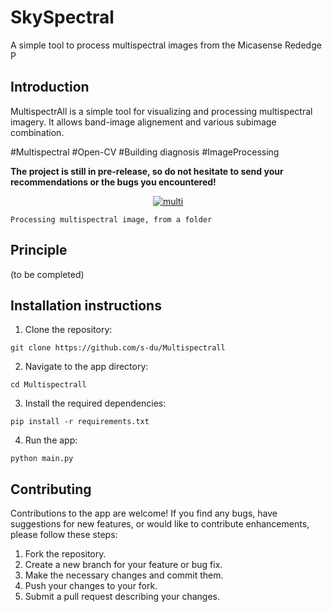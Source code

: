 # SkySpectral
A simple tool to process multispectral images from the Micasense Rededge P

## Introduction
MultispectrAll is a simple tool for visualizing and processing multispectral imagery. It allows band-image alignement and various subimage combination.

\#Multispectral \#Open-CV \#Building diagnosis \#ImageProcessing 

**The project is still in pre-release, so do not hesitate to send your recommendations or the bugs you encountered!**


<p align="center">
    <a href="https://ibb.co/N15fkBk"><img src="https://i.ibb.co/6vzGpCp/multi.png" alt="multi" border="0"></a>
    
    Processing multispectral image, from a folder
</p>


## Principle
(to be completed)


## Installation instructions

1. Clone the repository:
```
git clone https://github.com/s-du/Multispectrall
```

2. Navigate to the app directory:
```
cd Multispectrall
```

3. Install the required dependencies:
```
pip install -r requirements.txt
```

4. Run the app:
```
python main.py
```

## Contributing

Contributions to the app are welcome! If you find any bugs, have suggestions for new features, or would like to contribute enhancements, please follow these steps:

1. Fork the repository.
2. Create a new branch for your feature or bug fix.
3. Make the necessary changes and commit them.
4. Push your changes to your fork.
5. Submit a pull request describing your changes.
